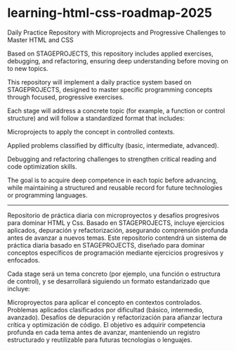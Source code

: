# learning-html-css-roadmap-2025

Daily Practice Repository with Microprojects and Progressive Challenges to Master HTML and CSS

Based on STAGEPROJECTS, this repository includes applied exercises, debugging, and refactoring, ensuring deep understanding before moving on to new topics.

This repository will implement a daily practice system based on STAGEPROJECTS, designed to master specific programming concepts through focused, progressive exercises.

Each stage will address a concrete topic (for example, a function or control structure) and will follow a standardized format that includes:

Microprojects to apply the concept in controlled contexts.

Applied problems classified by difficulty (basic, intermediate, advanced).

Debugging and refactoring challenges to strengthen critical reading and code optimization skills.

The goal is to acquire deep competence in each topic before advancing, while maintaining a structured and reusable record for future technologies or programming languages.

---


Repositorio de práctica diaria con microproyectos y desafíos progresivos para dominar HTML y Css. Basado en STAGEPROJECTS, incluye ejercicios aplicados, depuración y refactorización, asegurando comprensión profunda antes de avanzar a nuevos temas. Este repositorio contendrá un sistema de práctica diaria basado en STAGEPROJECTS, diseñado para dominar conceptos específicos de programación mediante ejercicios progresivos y enfocados.

Cada stage será un tema concreto (por ejemplo, una función o estructura de control), y se desarrollará siguiendo un formato estandarizado que incluye:

Microproyectos para aplicar el concepto en contextos controlados.
Problemas aplicados clasificados por dificultad (básico, intermedio, avanzado).
Desafíos de depuración y refactorización para afianzar lectura crítica y optimización de código.
El objetivo es adquirir competencia profunda en cada tema antes de avanzar, manteniendo un registro estructurado y reutilizable para futuras tecnologías o lenguajes.
